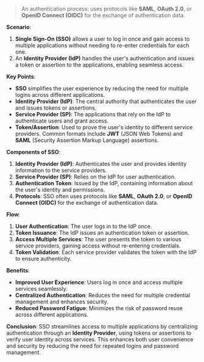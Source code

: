 
> An authentication process: uses protocols like **SAML**, **OAuth 2.0**, or **OpenID Connect (OIDC)** for the exchange of authentication data.


**Scenario**:
1. **Single Sign-On (SSO)** allows a user to log in once and gain access to multiple applications without needing to re-enter credentials for each one.
2. An **Identity Provider (IdP)** handles the user's authentication and issues a token or assertion to the applications, enabling seamless access.

**Key Points**:
- **SSO** simplifies the user experience by reducing the need for multiple logins across different applications.
- **Identity Provider (IdP)**: The central authority that authenticates the user and issues tokens or assertions.
- **Service Provider (SP)**: The applications that rely on the IdP to authenticate users and grant access.
- **Token/Assertion**: Used to prove the user's identity to different service providers. Common formats include **JWT** (JSON Web Tokens) and **SAML** (Security Assertion Markup Language) assertions.

**Components of SSO**:
1. **Identity Provider (IdP)**: Authenticates the user and provides identity information to the service providers.
2. **Service Provider (SP)**: Relies on the IdP for user authentication.
3. **Authentication Token**: Issued by the IdP, containing information about the user's identity and permissions.
4. **Protocols**: SSO often uses protocols like **SAML**, **OAuth 2.0**, or **OpenID Connect (OIDC)** for the exchange of authentication data.

**Flow**:
1. **User Authentication**: The user logs in to the IdP once.
2. **Token Issuance**: The IdP issues an authentication token or assertion.
3. **Access Multiple Services**: The user presents the token to various service providers, gaining access without re-entering credentials.
4. **Token Validation**: Each service provider validates the token with the IdP to ensure authenticity.

**Benefits**:
- **Improved User Experience**: Users log in once and access multiple services seamlessly.
- **Centralized Authentication**: Reduces the need for multiple credential management and enhances security.
- **Reduced Password Fatigue**: Minimizes the risk of password reuse across different applications.

**Conclusion**: SSO streamlines access to multiple applications by centralizing authentication through an **Identity Provider**, using tokens or assertions to verify user identity across services. This enhances both user convenience and security by reducing the need for repeated logins and password management.